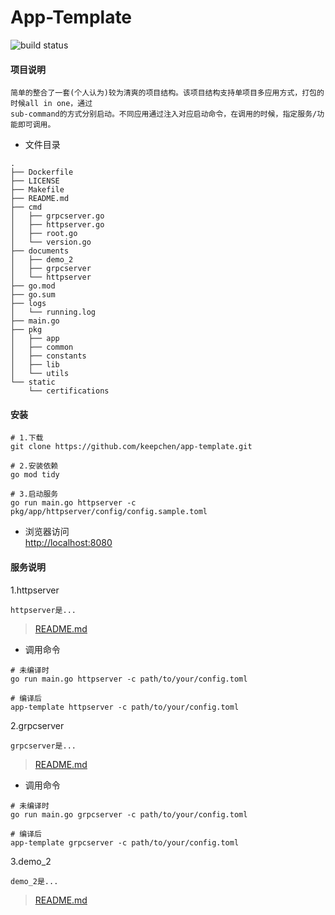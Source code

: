 # App-Template  

![build status](https://github.com/keepchen/app-template/actions/workflows/go.yml/badge.svg)

#### 项目说明  

```text
简单的整合了一套(个人认为)较为清爽的项目结构。该项目结构支持单项目多应用方式，打包的时候all in one，通过
sub-command的方式分别启动。不同应用通过注入对应启动命令，在调用的时候，指定服务/功能即可调用。
```

- 文件目录  

```text
.
├── Dockerfile
├── LICENSE
├── Makefile
├── README.md
├── cmd
│   ├── grpcserver.go
│   ├── httpserver.go
│   ├── root.go
│   └── version.go
├── documents
│   ├── demo_2
│   ├── grpcserver
│   └── httpserver
├── go.mod
├── go.sum
├── logs
│   └── running.log
├── main.go
├── pkg
│   ├── app
│   ├── common
│   ├── constants
│   ├── lib
│   └── utils
└── static
    └── certifications
```  

#### 安装

```shell
# 1.下载
git clone https://github.com/keepchen/app-template.git

# 2.安装依赖
go mod tidy

# 3.启动服务
go run main.go httpserver -c pkg/app/httpserver/config/config.sample.toml  
```  

- 浏览器访问  
[http://localhost:8080](http://localhost:8080)

#### 服务说明  

1.httpserver

```text  
httpserver是...
```  

> [README.md](./documents/httpserver/README.md)

- 调用命令

```shell
# 未编译时
go run main.go httpserver -c path/to/your/config.toml

# 编译后
app-template httpserver -c path/to/your/config.toml 
``` 

2.grpcserver

```text  
grpcserver是...
```  

> [README.md](./documents/grpcserver/README.md)

- 调用命令

```shell
# 未编译时
go run main.go grpcserver -c path/to/your/config.toml

# 编译后
app-template grpcserver -c path/to/your/config.toml 
``` 

3.demo_2

```text  
demo_2是...
```  

> [README.md](./documents/demo_2/README.md)